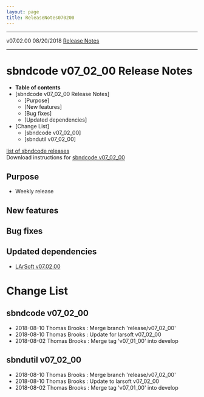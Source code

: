```yaml
---
layout: page
title: ReleaseNotes070200
---
```


  ----------- ------------ -- -- ------------------------------------------------------
  v07.02.00   08/20/2018         [Release Notes](ReleaseNotes070200.html)
  ----------- ------------ -- -- ------------------------------------------------------



sbndcode v07\_02\_00 Release Notes
======================================================================================

-   **Table of contents**
-   [sbndcode v07\_02\_00 Release
    Notes]
    -   [Purpose]
    -   [New features]
    -   [Bug fixes]
    -   [Updated dependencies]
-   [Change List]
    -   [sbndcode v07\_02\_00]
    -   [sbndutil v07\_02\_00]

[list of sbndcode
releases](List_of_SBND_code_releases.html)\
Download instructions for [sbndcode
v07\_02\_00](http://scisoft.fnal.gov/scisoft/bundles/sbnd/v07_02_00/sbndcode-v07_02_00.html)



Purpose
----------------------------------

-   Weekly release



New features
--------------------------------------------



Bug fixes
--------------------------------------



Updated dependencies
------------------------------------------------------------

-   [LArSoft
    v07.02.00](https://cdcvs.fnal.gov/redmine/projects/larsoft/wiki/ReleaseNotes070200)



Change List
==========================================



sbndcode v07\_02\_00
----------------------------------------------------------

-   2018-08-10 Thomas Brooks : Merge branch \'release/v07\_02\_00\'
-   2018-08-10 Thomas Brooks : Update for larsoft v07\_02\_00
-   2018-08-02 Thomas Brooks : Merge tag \'v07\_01\_00\' into develop



sbndutil v07\_02\_00
----------------------------------------------------------

-   2018-08-10 Thomas Brooks : Merge branch \'release/v07\_02\_00\'
-   2018-08-10 Thomas Brooks : Update to larsoft v07\_02\_00
-   2018-08-02 Thomas Brooks : Merge tag \'v07\_01\_00\' into develop
